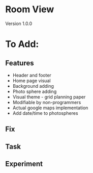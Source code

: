# Room View
Version 1.0.0

# To Add:

## Features
- Header and footer
- Home page visual
- Background adding
- Photo sphere adding
- Visual theme - grid planning paper
- Modifiable by non-programmers
- Actual google maps implementation
- Add date/time to photospheres

## Fix

## Task

## Experiment
